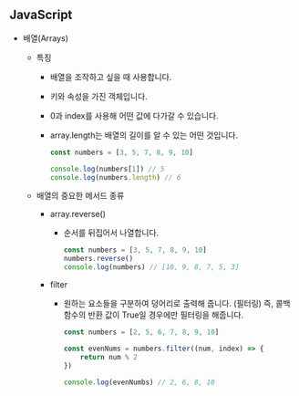 ## JavaScript

* 배열(Arrays)

  * 특징

    * 배열을 조작하고 싶을 때 사용합니다.

    * 키와 속성을 가진 객체입니다.

    * 0과 index를 사용해 어떤 값에 다가갈 수 있습니다.

    * array.length는 배열의 길이를 알 수 있는 어떤 것입니다.

      ```javascript
      const numbers = [3, 5, 7, 8, 9, 10]
      
      console.log(numbers[1]) // 5
      console.log(numbers.length) // 6
      ```

      

  * 배열의 중요한 메서드 종류

    * array.reverse()

      * 순서를 뒤집어서 나열합니다.

        ```javascript
        const numbers = [3, 5, 7, 8, 9, 10]
        numbers.reverse()
        console.log(numbers) // [10, 9, 8, 7, 5, 3]
        ```

      

    * filter

      * 원하는 요소들을 구분하여 덩어리로 출력해 줍니다. (필터링) 즉, 콜백 함수의 반환 값이 True일 경우에만 필터링을 해줍니다.

        ```javascript
        const numbers = [2, 5, 6, 7, 8, 9, 10]
        
        const evenNums = numbers.filter((num, index) => {
            return num % 2
        })
        
        console.log(evenNumbs) // 2, 6, 8, 10
        ```

        